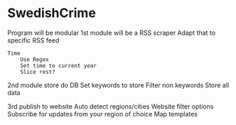 # SwedishCrime

Program will be modular
    1st module will be a RSS scraper
    Adapt that to specific RSS feed

    Time
        Use Regex
        Set time to current year
        Slice rest?

2nd module store do DB
    Set keywords to store
    Filter non keywords
    Store all data

3rd publish to website
    Auto detect regions/cities
    Website filter options
    Subscribe for updates from your region of choice
    Map templates
